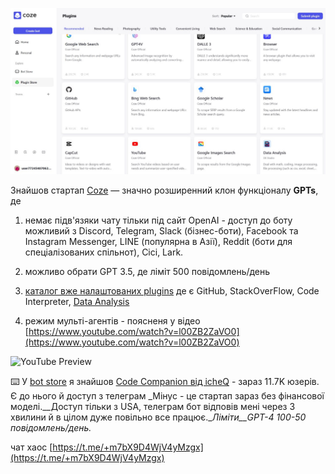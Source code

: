 <!--
date: 2024-04-05T21:14:37
photo: ![Photo](2024-04-05-21-14-37.jpg)


-->

![Photo](2024-04-05-21-14-37.jpg)

Знайшов стартап  [Coze](https://www.coze.com/) — значно розширенний клон функціоналу **GPTs**, де

1) немає підв'язяки чату тільки під сайт OpenAI - доступ до боту можливий з Discord, Telegram, Slack (бізнес-боти), Facebook та Instagram Messenger, LINE (популярна в Азії), Reddit (боти для спеціалізованих спільнот), Cici, Lark.

2) можливо обрати GPT 3.5, де ліміт 500 повідомлень/день

3)  [каталог вже налаштованих plugins](https://www.coze.com/store/plugin) де є GitHub, StackOverFlow, Code Interpreter,  [Data Analysis](https://www.coze.com/store/plugin/7329367912139997186?from=explore_card)

4) режим мульті-агентів - поясненя у відео 
[https://www.youtube.com/watch?v=l00ZB2ZaVO0](https://www.youtube.com/watch?v=l00ZB2ZaVO0)

![YouTube Preview](https://img.youtube.com/vi/l00ZB2ZaVO0/mqdefault.jpg)



⌨️ У  [bot store](https://www.coze.com/store/bot) я знайшов  [Code Companion від icheQ](https://www.coze.com/store/bot/7332362537742368774?panel=1&bid=MDQEENGG04PIlXcm7-Pk2tsfKnYEHtKSJKKhfh0M7ZjrGvYRCAnokBXsyKyP8POPcX3bTQQA&share=1&from=others) - зараз 11.7K юзерів. Є до нього й доступ з телеграм _Мінус - це стартап зараз без фінансової моделі.__Доступ тільки з USA, телеграм бот відповів мені через 3 хвилини й в цілом дуже повільно все працює.__Ліміти__GPT-4 100-50 повідомлень/день._

чат хаос  [https://t.me/+m7bX9D4WjV4yMzgx](https://t.me/+m7bX9D4WjV4yMzgx)